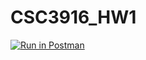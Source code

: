 # CSC3916_HW1

[![Run in Postman](https://run.pstmn.io/button.svg)](https://app.getpostman.com/run-collection/3b480dc9ad025aaf2ebf)
